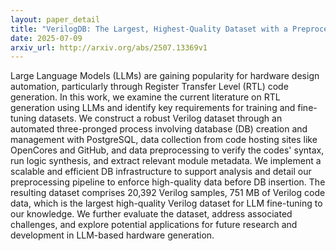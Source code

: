 ```yaml
---
layout: paper_detail
title: "VerilogDB: The Largest, Highest-Quality Dataset with a Preprocessing Framework for LLM-based RTL Generation"
date: 2025-07-09
arxiv_url: http://arxiv.org/abs/2507.13369v1
---
```


Large Language Models (LLMs) are gaining popularity for hardware design automation, particularly through Register Transfer Level (RTL) code generation. In this work, we examine the current literature on RTL generation using LLMs and identify key requirements for training and fine-tuning datasets. We construct a robust Verilog dataset through an automated three-pronged process involving database (DB) creation and management with PostgreSQL, data collection from code hosting sites like OpenCores and GitHub, and data preprocessing to verify the codes' syntax, run logic synthesis, and extract relevant module metadata. We implement a scalable and efficient DB infrastructure to support analysis and detail our preprocessing pipeline to enforce high-quality data before DB insertion. The resulting dataset comprises 20,392 Verilog samples, 751 MB of Verilog code data, which is the largest high-quality Verilog dataset for LLM fine-tuning to our knowledge. We further evaluate the dataset, address associated challenges, and explore potential applications for future research and development in LLM-based hardware generation.
